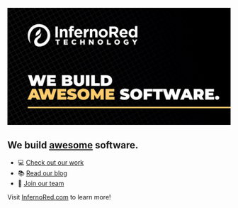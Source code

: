[![InfernoRed Technology][logo]][inferno-red]

## We build <u>awesome</u> software.

* 💻 [Check out our work][work]
* 📚 [Read our blog][blog]
* 🤝 [Join our team][career]

Visit [InfernoRed.com][inferno-red] to learn more!

<!-- Links -->
[logo]: /images/inferno-red-we-build.jpeg
[inferno-red]: https://infernored.com
[work]: https://infernored.com/work
[blog]:https://blog.infernored.com/
[career]:https://infernored.freshteam.com/jobs